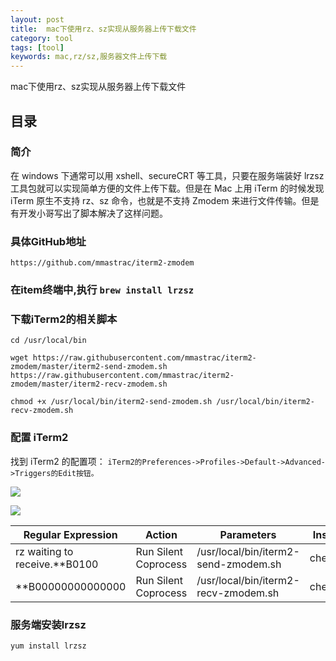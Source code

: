 ```yaml
---
layout: post
title:  mac下使用rz、sz实现从服务器上传下载文件
category: tool 
tags: [tool]
keywords: mac,rz/sz,服务器文件上传下载
---
```


mac下使用rz、sz实现从服务器上传下载文件

## 目录

### 简介
在 windows 下通常可以用 xshell、secureCRT 等工具，只要在服务端装好 lrzsz 工具包就可以实现简单方便的文件上传下载。但是在 Mac 上用 iTerm 的时候发现 iTerm 原生不支持  rz、sz 命令，也就是不支持 Zmodem 来进行文件传输。但是有开发小哥写出了脚本解决了这样问题。

### 具体GitHub地址
```
https://github.com/mmastrac/iterm2-zmodem
```

### 在item终端中,执行 `brew install lrzsz`

### 下载iTerm2的相关脚本

```
cd /usr/local/bin

wget https://raw.githubusercontent.com/mmastrac/iterm2-zmodem/master/iterm2-send-zmodem.sh https://raw.githubusercontent.com/mmastrac/iterm2-zmodem/master/iterm2-recv-zmodem.sh

chmod +x /usr/local/bin/iterm2-send-zmodem.sh /usr/local/bin/iterm2-recv-zmodem.sh
```

###  配置 iTerm2
找到 iTerm2 的配置项：
`iTerm2的Preferences->Profiles->Default->Advanced->Triggers的Edit按钮。`

![](https://static.studytime.xin/image/articles/spring-boot20190824225931.png)

![](https://static.studytime.xin/image/articles/spring-boot20190824230050.png)

| Regular Expression | Action | Parameters | Instant |
| --- | --- | --- | --- |
| rz waiting to receive.\*\*B0100 | Run Silent Coprocess | /usr/local/bin/iterm2-send-zmodem.sh | checked |
| \*\*B00000000000000 | Run Silent Coprocess | /usr/local/bin/iterm2-recv-zmodem.sh | checked |

### 服务端安装lrzsz
```
yum install lrzsz
```







